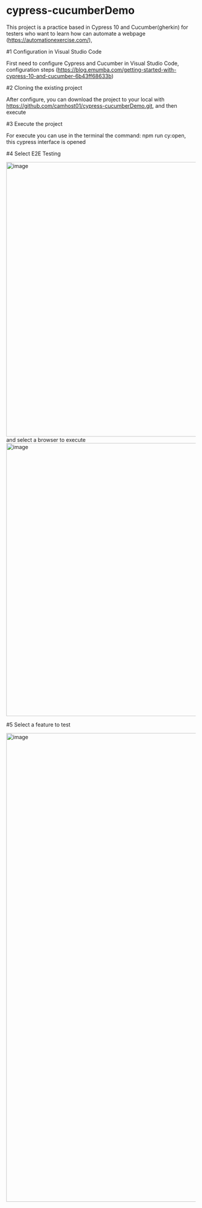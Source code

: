 # cypress-cucumberDemo
This project is a practice based in Cypress 10 and Cucumber(gherkin) for testers who want to learn how can automate a webpage (https://automationexercise.com/),

#1 Configuration in Visual Studio Code

First need to configure Cypress and Cucumber in Visual Studio Code, configuration steps (https://blog.emumba.com/getting-started-with-cypress-10-and-cucumber-6b43ff68633b)

#2 Cloning the existing project

After configure, you can download the project to your local with https://github.com/camhost01/cypress-cucumberDemo.git, and then execute

#3 Execute the project

For execute you can use in the terminal the command: npm run cy:open, this cypress interface is opened

#4 Select E2E Testing

<img width="730" alt="image" src="https://user-images.githubusercontent.com/39304271/210267379-399f9df1-dbb8-47de-9cc9-981fa266fa24.png">
and select a browser to execute
<img width="726" alt="image" src="https://user-images.githubusercontent.com/39304271/210267475-706c38ee-a3ef-4f9e-b54a-399442269d51.png">

#5 Select a feature to test

<img width="1246" alt="image" src="https://user-images.githubusercontent.com/39304271/210267508-7e41b328-89a1-468e-89fc-30a63e941805.png">

